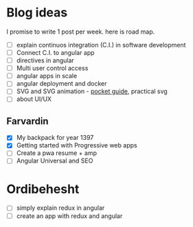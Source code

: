 # Blog ideas

I promise to write 1 post per week. here is road map.

* [ ] explain continuos integration (C.I.) in software development
* [ ] Connect C.I. to angular app
* [ ] directives in angular
* [ ] Multi user control access
* [ ] angular apps in scale
* [ ] angular deployment and docker
* [ ] SVG and SVG animation - [pocket guide](http://svgpocketguide.com/book/), practical svg
* [ ] about UI/UX

## Farvardin

* [x] My backpack for year 1397
* [x] Getting started with Progressive web apps
* [ ] Create a pwa resume + amp
* [ ] Angular Universal and SEO

# Ordibehesht

* [ ] simply explain redux in angular
* [ ] create an app with redux and angular
